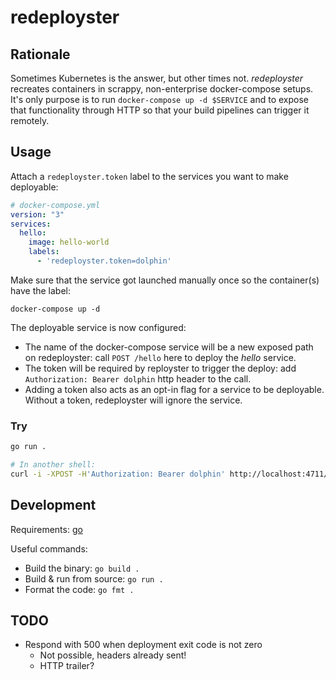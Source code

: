 # redeployster


## Rationale

Sometimes Kubernetes is the answer, but other times not. _redeployster_ recreates containers in scrappy, non-enterprise docker-compose setups. It's only purpose is to run `docker-compose up -d $SERVICE` and to expose that functionality through HTTP so that your build pipelines can trigger it remotely.

## Usage

Attach a `redeployster.token` label to the services you want to make deployable:

```yml
# docker-compose.yml
version: "3"
services:
  hello:
    image: hello-world
    labels:
      - 'redeployster.token=dolphin'
```

Make sure that the service got launched manually once so the container(s) have the label:

```shell
docker-compose up -d
```

The deployable service is now configured:

- The name of the docker-compose service will be a new exposed path on redeployster: call `POST /hello` here to deploy the _hello_ service.
- The token will be required by reployster to trigger the deploy: add `Authorization: Bearer dolphin` http header to the call.
- Adding a token also acts as an opt-in flag for a service to be deployable. Without a token, redeployster will ignore the service.

### Try

```bash
go run .

# In another shell:
curl -i -XPOST -H'Authorization: Bearer dolphin' http://localhost:4711/hello
```

## Development

Requirements: [go](https://golang.org)

Useful commands:

- Build the binary: `go build .`
- Build & run from source: `go run .`
- Format the code: `go fmt .`

## TODO

 * Respond with 500 when deployment exit code is not zero
   * Not possible, headers already sent!
   * HTTP trailer?
